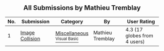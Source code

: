 ﻿<div align="center">

## All Submissions by Mathieu Tremblay

</div>

No.  | Submission | Category | By   | User Rating
---- | ---------- | -------- | ---- | -----------
1 | [Image Collision<br />](https://github.com/Planet-Source-Code/mathieu-tremblay-image-collision__1-11883) | [Miscellaneous<br /><sup>Visual Basic</sup>](../ByCategory/miscellaneous__1-1.md) | Mathieu Tremblay | 4.3 (17 globes from 4 users)
